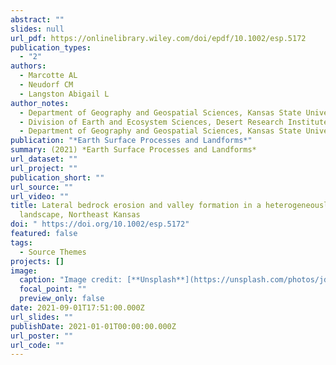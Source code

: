 ```yaml
---
abstract: ""
slides: null
url_pdf: https://onlinelibrary.wiley.com/doi/epdf/10.1002/esp.5172
publication_types:
  - "2"
authors:
  - Marcotte AL
  - Neudorf CM
  - Langston Abigail L
author_notes:
  - Department of Geography and Geospatial Sciences, Kansas State University
  - Division of Earth and Ecosystem Sciences, Desert Research Institute
  - Department of Geography and Geospatial Sciences, Kansas State University
publication: "*Earth Surface Processes and Landforms*"
summary: (2021) *Earth Surface Processes and Landforms*
url_dataset: ""
url_project: ""
publication_short: ""
url_source: ""
url_video: ""
title: Lateral bedrock erosion and valley formation in a heterogeneously layered
  landscape, Northeast Kansas
doi: " https://doi.org/10.1002/esp.5172"
featured: false
tags:
  - Source Themes
projects: []
image:
  caption: "Image credit: [**Unsplash**](https://unsplash.com/photos/jdD8gXaTZsc)"
  focal_point: ""
  preview_only: false
date: 2021-09-01T17:51:00.000Z
url_slides: ""
publishDate: 2021-01-01T00:00:00.000Z
url_poster: ""
url_code: ""
---
```



